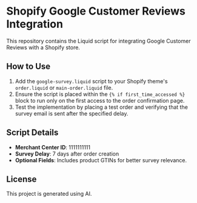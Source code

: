 # Shopify Google Customer Reviews Integration

This repository contains the Liquid script for integrating Google Customer Reviews with a Shopify store.

## How to Use
1. Add the `google-survey.liquid` script to your Shopify theme's `order.liquid` or `main-order.liquid` file.
2. Ensure the script is placed within the `{% if first_time_accessed %}` block to run only on the first access to the order confirmation page.
3. Test the implementation by placing a test order and verifying that the survey email is sent after the specified delay.

## Script Details
- **Merchant Center ID**: 1111111111
- **Survey Delay**: 7 days after order creation
- **Optional Fields**: Includes product GTINs for better survey relevance.

## License
This project is generated using AI.